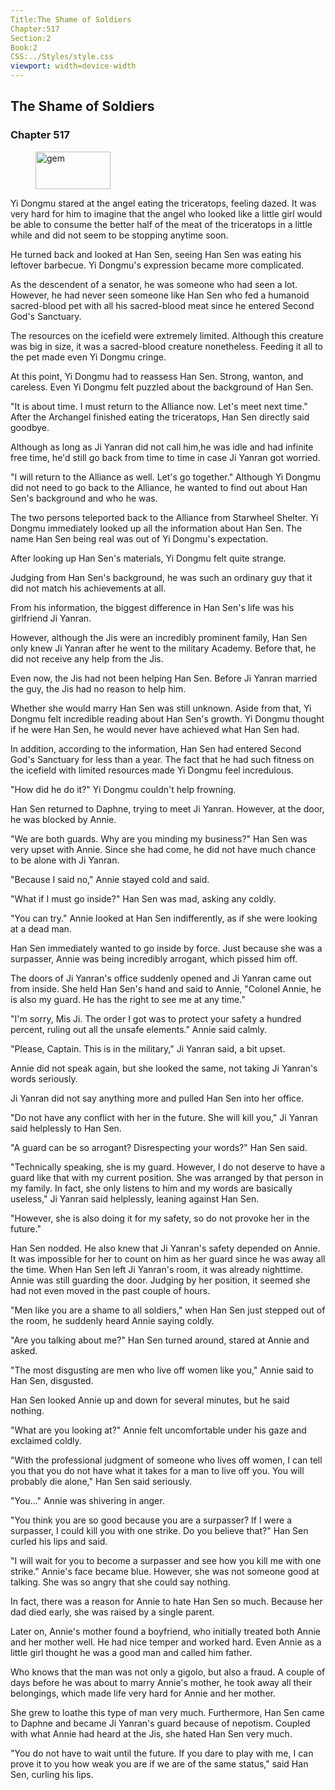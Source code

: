 ```yaml
---
Title:The Shame of Soldiers 
Chapter:517 
Section:2 
Book:2 
CSS:../Styles/style.css 
viewport: width=device-width
---
```

  
## The Shame of Soldiers
### Chapter 517
  
<figure>
	<img src="../Images/gem.gif" alt="gem" id="gem" width="120" height="60" />
</figure>
  

  
Yi Dongmu stared at the angel eating the triceratops, feeling dazed. It was very hard for him to imagine that the angel who looked like a little girl would be able to consume the better half of the meat of the triceratops in a little while and did not seem to be stopping anytime soon.

He turned back and looked at Han Sen, seeing Han Sen was eating his leftover barbecue. Yi Dongmu's expression became more complicated.

As the descendent of a senator, he was someone who had seen a lot. However, he had never seen someone like Han Sen who fed a humanoid sacred-blood pet with all his sacred-blood meat since he entered Second God's Sanctuary.

The resources on the icefield were extremely limited. Although this creature was big in size, it was a sacred-blood creature nonetheless. Feeding it all to the pet made even Yi Dongmu cringe.

At this point, Yi Dongmu had to reassess Han Sen. Strong, wanton, and careless. Even Yi Dongmu felt puzzled about the background of Han Sen.

"It is about time. I must return to the Alliance now. Let's meet next time." After the Archangel finished eating the triceratops, Han Sen directly said goodbye.

Although as long as Ji Yanran did not call him,he was idle and had infinite free time, he'd still go back from time to time in case Ji Yanran got worried.

"I will return to the Alliance as well. Let's go together." Although Yi Dongmu did not need to go back to the Alliance, he wanted to find out about Han Sen's background and who he was.

The two persons teleported back to the Alliance from Starwheel Shelter. Yi Dongmu immediately looked up all the information about Han Sen. The name Han Sen being real was out of Yi Dongmu's expectation.

After looking up Han Sen's materials, Yi Dongmu felt quite strange.

Judging from Han Sen's background, he was such an ordinary guy that it did not match his achievements at all.

From his information, the biggest difference in Han Sen's life was his girlfriend Ji Yanran.

However, although the Jis were an incredibly prominent family, Han Sen only knew Ji Yanran after he went to the military Academy. Before that, he did not receive any help from the Jis.

Even now, the Jis had not been helping Han Sen. Before Ji Yanran married the guy, the Jis had no reason to help him.

Whether she would marry Han Sen was still unknown. Aside from that, Yi Dongmu felt incredible reading about Han Sen's growth. Yi Dongmu thought if he were Han Sen, he would never have achieved what Han Sen had.

In addition, according to the information, Han Sen had entered Second God's Sanctuary for less than a year. The fact that he had such fitness on the icefield with limited resources made Yi Dongmu feel incredulous.

"How did he do it?" Yi Dongmu couldn't help frowning.

Han Sen returned to Daphne, trying to meet Ji Yanran. However, at the door, he was blocked by Annie.

"We are both guards. Why are you minding my business?" Han Sen was very upset with Annie. Since she had come, he did not have much chance to be alone with Ji Yanran.

"Because I said no," Annie stayed cold and said.

"What if I must go inside?" Han Sen was mad, asking any coldly.

"You can try." Annie looked at Han Sen indifferently, as if she were looking at a dead man.

Han Sen immediately wanted to go inside by force. Just because she was a surpasser, Annie was being incredibly arrogant, which pissed him off.

The doors of Ji Yanran's office suddenly opened and Ji Yanran came out from inside. She held Han Sen's hand and said to Annie, "Colonel Annie, he is also my guard. He has the right to see me at any time."

"I'm sorry, Mis Ji. The order I got was to protect your safety a hundred percent, ruling out all the unsafe elements." Annie said calmly.

"Please, Captain. This is in the military," Ji Yanran said, a bit upset.

Annie did not speak again, but she looked the same, not taking Ji Yanran's words seriously.

Ji Yanran did not say anything more and pulled Han Sen into her office.

"Do not have any conflict with her in the future. She will kill you," Ji Yanran said helplessly to Han Sen.

"A guard can be so arrogant? Disrespecting your words?" Han Sen said.

"Technically speaking, she is my guard. However, I do not deserve to have a guard like that with my current position. She was arranged by that person in my family. In fact, she only listens to him and my words are basically useless," Ji Yanran said helplessly, leaning against Han Sen.

"However, she is also doing it for my safety, so do not provoke her in the future."

Han Sen nodded. He also knew that Ji Yanran's safety depended on Annie. It was impossible for her to count on him as her guard since he was away all the time. When Han Sen left Ji Yanran's room, it was already nighttime. Annie was still guarding the door. Judging by her position, it seemed she had not even moved in the past couple of hours.

"Men like you are a shame to all soldiers," when Han Sen just stepped out of the room, he suddenly heard Annie saying coldly.

"Are you talking about me?" Han Sen turned around, stared at Annie and asked.

"The most disgusting are men who live off women like you," Annie said to Han Sen, disgusted.

Han Sen looked Annie up and down for several minutes, but he said nothing.

"What are you looking at?" Annie felt uncomfortable under his gaze and exclaimed coldly.

"With the professional judgment of someone who lives off women, I can tell you that you do not have what it takes for a man to live off you. You will probably die alone," Han Sen said seriously.

"You…" Annie was shivering in anger.

"You think you are so good because you are a surpasser? If I were a surpasser, I could kill you with one strike. Do you believe that?" Han Sen curled his lips and said.

"I will wait for you to become a surpasser and see how you kill me with one strike." Annie's face became blue. However, she was not someone good at talking. She was so angry that she could say nothing.

In fact, there was a reason for Annie to hate Han Sen so much. Because her dad died early, she was raised by a single parent.

Later on, Annie's mother found a boyfriend, who initially treated both Annie and her mother well. He had nice temper and worked hard. Even Annie as a little girl thought he was a good man and called him father.

Who knows that the man was not only a gigolo, but also a fraud. A couple of days before he was about to marry Annie's mother, he took away all their belongings, which made life very hard for Annie and her mother.

She grew to loathe this type of man very much. Furthermore, Han Sen came to Daphne and became Ji Yanran's guard because of nepotism. Coupled with what Annie had heard at the Jis, she hated Han Sen very much.

"You do not have to wait until the future. If you dare to play with me, I can prove it to you how weak you are if we are of the same status," said Han Sen, curling his lips.